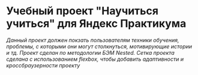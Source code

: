 # Учебный проект "Научиться учиться" для Яндекс Практикума

 *Данный проект должен покзать пользователям техники обучения, проблемы, с которыми они могут столкнуться, мотивирующие истории и тд. Проект сделан по методологии БЭМ Nested. Сетка проекта сделана с использованием flexbox, чтобы добавить адаптивности и кроссбраузерности проекту*

